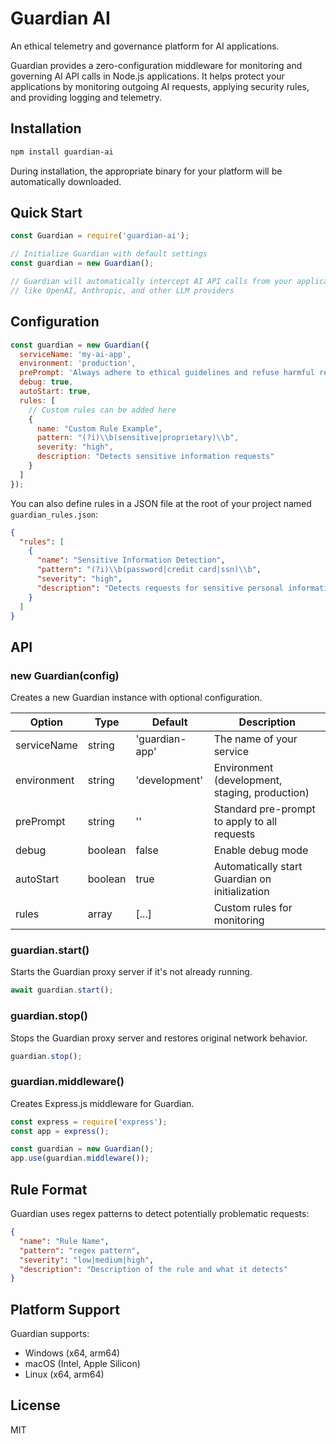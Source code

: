 # Guardian AI

An ethical telemetry and governance platform for AI applications.

Guardian provides a zero-configuration middleware for monitoring and governing AI API calls in Node.js applications. It helps protect your applications by monitoring outgoing AI requests, applying security rules, and providing logging and telemetry.

## Installation

```bash
npm install guardian-ai
```

During installation, the appropriate binary for your platform will be automatically downloaded.

## Quick Start

```javascript
const Guardian = require('guardian-ai');

// Initialize Guardian with default settings
const guardian = new Guardian();

// Guardian will automatically intercept AI API calls from your application
// like OpenAI, Anthropic, and other LLM providers
```

## Configuration

```javascript
const guardian = new Guardian({
  serviceName: 'my-ai-app',
  environment: 'production',
  prePrompt: 'Always adhere to ethical guidelines and refuse harmful requests.',
  debug: true,
  autoStart: true,
  rules: [
    // Custom rules can be added here
    {
      name: "Custom Rule Example",
      pattern: "(?i)\\b(sensitive|proprietary)\\b",
      severity: "high",
      description: "Detects sensitive information requests"
    }
  ]
});
```

You can also define rules in a JSON file at the root of your project named `guardian_rules.json`:

```json
{
  "rules": [
    {
      "name": "Sensitive Information Detection",
      "pattern": "(?i)\\b(password|credit card|ssn)\\b",
      "severity": "high",
      "description": "Detects requests for sensitive personal information"
    }
  ]
}
```

## API

### new Guardian(config)

Creates a new Guardian instance with optional configuration.

| Option | Type | Default | Description |
|--------|------|---------|-------------|
| serviceName | string | 'guardian-app' | The name of your service |
| environment | string | 'development' | Environment (development, staging, production) |
| prePrompt | string | '' | Standard pre-prompt to apply to all requests |
| debug | boolean | false | Enable debug mode |
| autoStart | boolean | true | Automatically start Guardian on initialization |
| rules | array | [...] | Custom rules for monitoring |

### guardian.start()

Starts the Guardian proxy server if it's not already running.

```javascript
await guardian.start();
```

### guardian.stop()

Stops the Guardian proxy server and restores original network behavior.

```javascript
guardian.stop();
```

### guardian.middleware()

Creates Express.js middleware for Guardian.

```javascript
const express = require('express');
const app = express();

const guardian = new Guardian();
app.use(guardian.middleware());
```

## Rule Format

Guardian uses regex patterns to detect potentially problematic requests:

```json
{
  "name": "Rule Name",
  "pattern": "regex pattern",
  "severity": "low|medium|high",
  "description": "Description of the rule and what it detects"
}
```

## Platform Support

Guardian supports:
- Windows (x64, arm64)
- macOS (Intel, Apple Silicon)
- Linux (x64, arm64)

## License

MIT